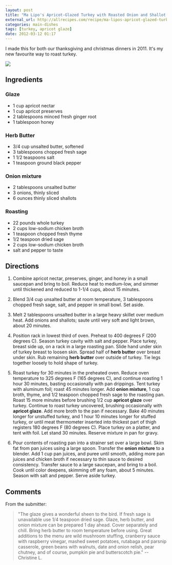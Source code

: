 ```yaml
---
layout: post
title: "Ma Lipo's Apricot-Glazed Turkey with Roasted Onion and Shallot Gravy"
external_url: http://allrecipes.com/recipe/ma-lipos-apricot-glazed-turkey-with-roasted-onion-and-shallot-gravy-2/detail.aspx
categories: main-dishes
tags: [turkey, apricot glaze]
date: 2012-03-12 01:17
---
```

<div class="excerpt">
I made this for both our thanksgiving and christmas dinners in 2011. It's my new favourite way to roast turkey.
</div>

![](http://images.media-allrecipes.com/site/allrecipes/area/community/userphoto/small/549157.jpg
 ) 

## Ingredients
### Glaze
* 1 cup apricot nectar
* 1 cup apricot preserves
* 2 tablespoons minced fresh ginger root
* 1 tablespoon honey

### Herb Butter
* 3/4 cup unsalted butter, softened
* 3 tablespoons chopped fresh sage
* 1 1/2 teaspoons salt
* 1 teaspoon ground black pepper

### Onion mixture
* 2 tablespoons unsalted butter
* 3 onions, thinly sliced
* 6 ounces thinly sliced shallots

### Roasting
* 22 pounds whole turkey
* 2 cups low-sodium chicken broth
* 1 teaspoon chopped fresh thyme
* 1/2 teaspoon dried sage
* 2 cups low-sodium chicken broth
* salt and pepper to taste

## Directions
1. Combine apricot nectar, preserves, ginger, and honey in a small
saucepan and bring to boil. Reduce heat to medium-low, and simmer
until thickened and reduced to 1-1/4 cups, about 15 minutes.

2. Blend 3/4 cup unsalted butter at room temperature, 3 tablespoons
chopped fresh sage, salt, and pepper in small bowl. Set aside. 

3. Melt 2 tablespoons unsalted butter in a large heavy skillet over
medium heat. Add onions and shallots; saute until very soft and light
brown, about 20 minutes. 

4. Position rack in lowest third of oven. Preheat to 400 degrees F
(200 degrees C). Season turkey cavity with salt and pepper. Place
turkey, breast side up, on a rack in a large roasting pan. Slide hand
under skin of turkey breast to loosen skin. Spread half of
**herb butter** over breast under skin. Rub remaining **herb butter** over
outside of turkey. Tie legs together loosely to hold shape of turkey. 

5. Roast turkey for 30 minutes in the preheated oven. Reduce oven
temperature to 325 degrees F (165 degrees C), and continue roasting 1
hour 30 minutes, basting occasionally with pan drippings. Tent turkey
with aluminum foil; roast 45 minutes longer. Add **onion mixture**, 1
cup broth, thyme, and 1/2 teaspoon chopped fresh sage to the roasting
pan. Roast 15 more minutes before brushing 1/2 cup **apricot glaze**
over turkey. Continue to roast turkey uncovered, brushing occasionally
with **apricot glaze**. Add more broth to the pan if necessary. Bake
40 minutes longer for unstuffed turkey, and 1 hour 10 minutes longer
for stuffed turkey, or until meat thermometer inserted into thickest
part of thigh registers 180 degrees F (80 degrees C). Place turkey on
a platter, and tent with foil. Let stand 30 minutes. Reserve mixture
in pan for gravy.

6. Pour contents of roasting pan into a strainer set over a large
bowl. Skim fat from pan juices using a large spoon. Transfer the
**onion mixture** to a blender. Add 1 cup pan juices, and puree until
smooth, adding more pan juices and chicken broth if necessary to thin
sauce to desired consistency. Transfer sauce to a large saucepan, and
bring to a boil. Cook until color deepens, skimming off any foam,
about 5 minutes. Season with salt and pepper. Serve aside turkey. 

## Comments

From the submitter:

> "The glaze gives a wonderful sheen to the bird. If fresh sage is
unavailable use 1/4 teaspoon dried sage. Glaze, herb butter, and onion
mixture can be prepared 1 day ahead. Cover separately and chill. Bring
herb butter to room temperature before using. Great additions to the
menu are wild mushroom stuffing, cranberry sauce with raspberry
vinegar, mashed sweet potatoes, rutabaga and parsnip casserole, green
beans with walnuts, date and onion relish, pear chutney, and of
course, pumpkin pie and butterscotch pie." -- Christine L. 

